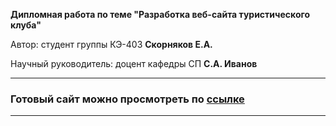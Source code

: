 **Дипломная работа по теме "Разработка веб-сайта туристического клуба"**

Автор: cтудент группы КЭ-403 **Скорняков Е.А.**

Научный руководитель: доцент кафедры СП **С.А. Иванов** 

--------------------------------------------------------------
### Готовый сайт можно просмотреть по [ссылке](http://activelife.byethost10.com/)

-------------------------------------------------------------
